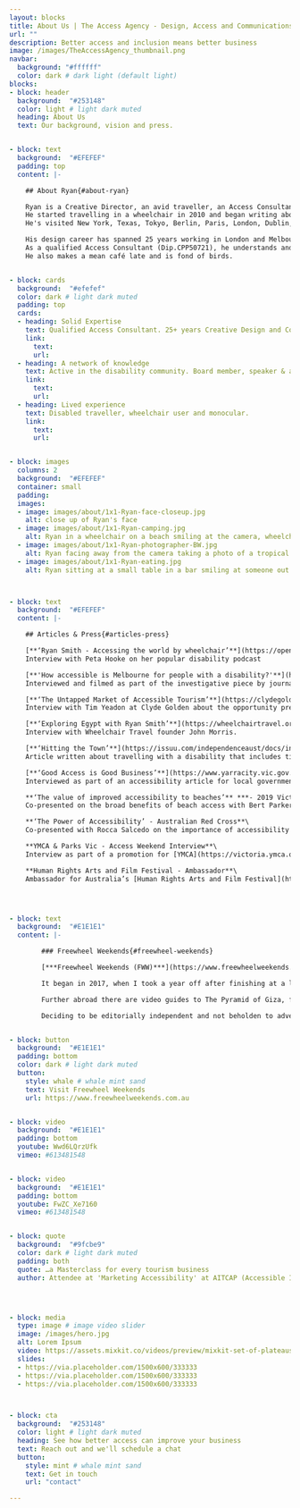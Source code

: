 ```yaml
---
layout: blocks
title: About Us | The Access Agency - Design, Access and Communications
url: ""
description: Better access and inclusion means better business
image: /images/TheAccessAgency_thumbnail.png
navbar:
  background: "#ffffff"
  color: dark # dark light (default light)
blocks:
- block: header
  background:  "#253148"
  color: light # light dark muted
  heading: About Us
  text: Our background, vision and press.


- block: text
  background:  "#EFEFEF"
  padding: top
  content: |-

    ## About Ryan{#about-ryan}

    Ryan is a Creative Director, an avid traveller, an Access Consultant and wheelchair user.
    He started travelling in a wheelchair in 2010 and began writing about access in tourism in 2017 through his blog [*Freewheel Weekends*](https://www.freewheelweekends.com.au "Visit Freewheel Weekends").\
    He's visited New York, Texas, Tokyo, Berlin, Paris, London, Dublin, Amsterdam, Leiden, Helsinki, Copenhagen, Stockholm, Dusseldorf, Auckland, Tel Aviv, Jerusalem, Cairo, Alexandria and a few other places.   

    His design career has spanned 25 years working in London and Melbourne as a designer and communication consultant for Qantas, STA Travel, TFE Hotels, Jetstar, Visit Ballarat, Virgin Australia,  and many other organisations.
    As a qualified Access Consultant (Dip.CPP50721), he understands and advocates for universal access and as a designer he loves to create innovative, elegant solutions.
    He also makes a mean café late and is fond of birds.


- block: cards
  background:  "#efefef"
  color: dark # light dark muted
  padding: top
  cards:
  - heading: Solid Expertise
    text: Qualified Access Consultant. 25+ years Creative Design and Communcations
    link:
      text:
      url:
  - heading: A network of knowledge
    text: Active in the disability community. Board member, speaker & advocate
    link:
      text:
      url:
  - heading: Lived experience
    text: Disabled traveller, wheelchair user and monocular.
    link:
      text:
      url:


- block: images
  columns: 2
  background:  "#EFEFEF"
  container: small
  padding:
  images:
  - image: images/about/1x1-Ryan-face-closeup.jpg
    alt: close up of Ryan's face
  - image: images/about/1x1-Ryan-camping.jpg
    alt: Ryan in a wheelchair on a beach smiling at the camera, wheelchair has off-road wheels and off-road attachment
  - image: images/about/1x1-Ryan-photographer-BW.jpg
    alt: Ryan facing away from the camera taking a photo of a tropical scene
  - image: images/about/1x1-Ryan-eating.jpg
    alt: Ryan sitting at a small table in a bar smiling at someone out of shot



- block: text
  background:  "#EFEFEF"
  content: |-

    ## Articles & Press{#articles-press}

    [**‘Ryan Smith - Accessing the world by wheelchair’**](https://open.spotify.com/episode/1hWEbhZ5BswxRstHUWtVzv) ***- I Can’t Stand Podcast***\
    Interview with Peta Hooke on her popular disability podcast

    [**'How accessible is Melbourne for people with a disability?'**](https://www.theage.com.au/national/victoria/how-accessible-is-melbourne-for-people-with-a-disability-20220131-p59shr.html) ***- The Age***\
    Interviewed and filmed as part of the investigative piece by journalist Jewel Topsfield.

    [**‘The Untapped Market of Accessible Tourism’**](https://clydegolden.com/inputdoc/ryansmith) ***- Input Doc Podcast***\
    Interview with Tim Yeadon at Clyde Golden about the opportunity presented by accessible tourism.

    [**‘Exploring Egypt with Ryan Smith’**](https://wheelchairtravel.org/podcast/podcast/episode-3-exploring-egypt-with-ryan-smith-freewheel-weekends/) ***- The Accessible Travel Talk Show 2020***\
    Interview with Wheelchair Travel founder John Morris.

    [**‘Hitting the Town’**](https://issuu.com/independenceaust/docs/inform-issue27-issuu/18) ***- Inform Magazine, Autumn 2019***\
    Article written about travelling with a disability that includes tips in planning and the transformative effect of travel.

    [**‘Good Access is Good Business’**](https://www.yarracity.vic.gov.au/about-us/yarra-news) ***- Yarra News, March 2019***\
    Interviewed as part of an accessibility article for local government magazine, *Yarra News*

    **‘The value of improved accessibility to beaches’** ***- 2019 Victorian Marine & Coastal Forum, Department of Environment, Land, Water and Planning***\
    Co-presented on the broad benefits of beach access with Bert Parker from the [Disabled Divers Association](https://www.facebook.com/disableddiversassociation/).

    **‘The Power of Accessibility’ - Australian Red Cross**\
    Co-presented with Rocca Salcedo on the importance of accessibility to the staff at Australian Red Cross. Conducted with [Speakers Bank](https://www.speakersbank.org.au/).

    **YMCA & Parks Vic - Access Weekend Interview**\
    Interview as part of a promotion for [YMCA](https://victoria.ymca.org.au) and [Parks Victoria](https://www.parks.vic.gov.au).

    **Human Rights Arts and Film Festival - Ambassador**\
    Ambassador for Australia’s [Human Rights Arts and Film Festival](https://www.hraff.org.au).    




- block: text
  background:  "#E1E1E1"
  content: |-

        ### Freewheel Weekends{#freewheel-weekends}

        [***Freewheel Weekends (FWW)***](https://www.freewheelweekends.com.au "Visit Freewheel Weekends") is a website, a vlog, travel guide and directory for travellers with reduced mobility.

        It began in 2017, when I took a year off after finishing at a large tech company. The idea started as a way of recording new experiences and grew into a magazine for people with reduced mobility. It includes a directory covering some of Melbourne’s best accessible experiences – from restaurants to museums and galleries.

        Further abroad there are video guides to The Pyramid of Giza, from Jerusalem’s Old City from New Zealand’s Bay of Islands and more. There’re also first-hand accounts of trying new stuff – like indoor climbing or sled hockey.

        Deciding to be editorially independent and not beholden to advertisers meant self-funding, but it also meant creative control. The content proved valuable and visitors grew month on month. It’s still updated, however infrequently – though much of the content remains relevant and, we hope, useful in providing information and maybe some inspiration to travel and explore.


- block: button
  background:  "#E1E1E1"
  padding: bottom
  color: dark # light dark muted
  button:
    style: whale # whale mint sand
    text: Visit Freewheel Weekends
    url: https://www.freewheelweekends.com.au


- block: video
  background:  "#E1E1E1"
  padding: bottom
  youtube: Wwd6LQrzUfk
  vimeo: #613481548


- block: video
  background:  "#E1E1E1"
  padding: bottom
  youtube: FwZC_Xe7160
  vimeo: #613481548


- block: quote
  background:  "#9fcbe9"
  color: dark # light dark muted
  padding: both
  quote: …a Masterclass for every tourism business
  author: Attendee at 'Marketing Accessibility' at AITCAP (Accessible Inclusive Conference)




- block: media
  type: image # image video slider
  image: /images/hero.jpg
  alt: Lorem Ipsum
  video: https://assets.mixkit.co/videos/preview/mixkit-set-of-plateaus-seen-from-the-heights-in-a-sunset-26070-large.mp4
  slides:
  - https://via.placeholder.com/1500x600/333333
  - https://via.placeholder.com/1500x600/333333
  - https://via.placeholder.com/1500x600/333333



- block: cta
  background:  "#253148"
  color: light # light dark muted
  heading: See how better access can improve your business
  text: Reach out and we'll schedule a chat
  button:
    style: mint # whale mint sand
    text: Get in touch
    url: "contact"

---
```

